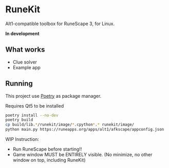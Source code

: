 # RuneKit

Alt1-compatible toolbox for RuneScape 3, for Linux.

**In development**

## What works

- Clue solver
- Example app

## Running

This project use [Poetry](https://python-poetry.org) as package manager.

Requires Qt5 to be installed

```sh
poetry install --no-dev
poetry build
cp build/lib.*/runekit/image/*.cpython*.* runekit/image/
python main.py https://runeapps.org/apps/alt1/afkscape/appconfig.json
```

WIP Instruction:

- Run RuneScape before starting!!
- Game window MUST be ENTIRELY visible. (No minimize, no other window on top, including RuneKit)
